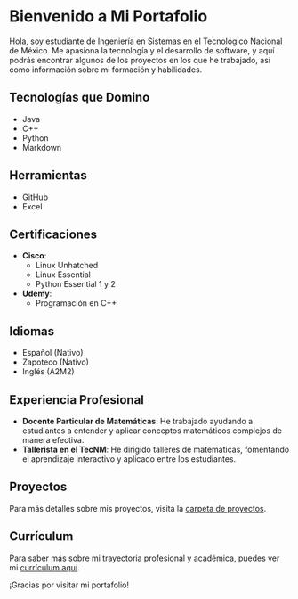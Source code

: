 # Bienvenido a Mi Portafolio

Hola, soy estudiante de Ingeniería en Sistemas en el Tecnológico Nacional de México. Me apasiona la tecnología y el desarrollo de software, y aquí podrás encontrar algunos de los proyectos en los que he trabajado, así como información sobre mi formación y habilidades.

## Tecnologías que Domino
- Java
- C++
- Python
- Markdown

## Herramientas
- GitHub
- Excel

## Certificaciones
- **Cisco**:
  - Linux Unhatched
  - Linux Essential
  - Python Essential 1 y 2
- **Udemy**:
  - Programación en C++

## Idiomas
- Español (Nativo)
- Zapoteco (Nativo)
- Inglés (A2M2)

## Experiencia Profesional
- **Docente Particular de Matemáticas**: He trabajado ayudando a estudiantes a entender y aplicar conceptos matemáticos complejos de manera efectiva.
- **Tallerista en el TecNM**: He dirigido talleres de matemáticas, fomentando el aprendizaje interactivo y aplicado entre los estudiantes.

## Proyectos
Para más detalles sobre mis proyectos, visita la [carpeta de proyectos](/Proyectos/Proyectos).

## Currículum
Para saber más sobre mi trayectoria profesional y académica, puedes ver mi [currículum aquí](/Currículum/index).

¡Gracias por visitar mi portafolio!

